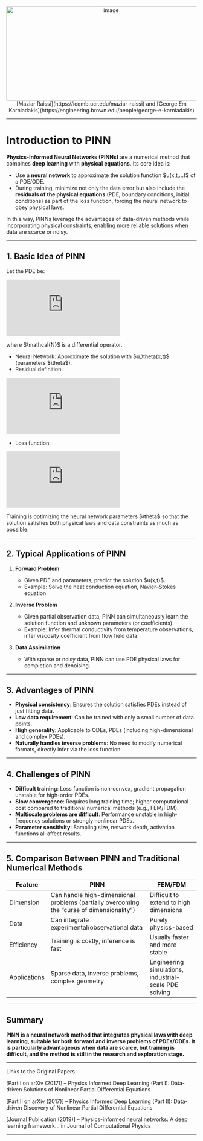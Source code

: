 <div align="center">
<img width="539" height="250" alt="image" src="https://github.com/user-attachments/assets/24174fef-9a4d-4165-b575-8ed4db9e336a" />
[Maziar Raissi](https://icqmb.ucr.edu/maziar-raissi) and [George Em Karniadakis](https://engineering.brown.edu/people/george-e-karniadakis)
</div>

---

# Introduction to PINN

**Physics-Informed Neural Networks (PINNs)** are a numerical method that combines **deep learning** with **physical equations**. Its core idea is:

* Use a **neural network** to approximate the solution function \$u(x,t,...)\$ of a PDE/ODE.
* During training, minimize not only the data error but also include the **residuals of the physical equations** (PDE, boundary conditions, initial conditions) as part of the loss function, forcing the neural network to obey physical laws.

In this way, PINNs leverage the advantages of data-driven methods while incorporating physical constraints, enabling more reliable solutions when data are scarce or noisy.

---

## 1. Basic Idea of PINN

Let the PDE be:

![equation](https://latex.codecogs.com/png.latex?%5Cmathcal%7BN%7D%5Bu%5D\(x%2Ct\)%3D0%2C%20%5Cquad%20\(x%2Ct\)%5Cin%20%5COmega)

where \$\mathcal{N}\$ is a differential operator.

* Neural Network: Approximate the solution with \$u\_\theta(x,t)\$ (parameters \$\theta\$).
* Residual definition:

![equation](https://latex.codecogs.com/png.latex?r_%5Ctheta\(x%2Ct\)%20%3D%20%5Cmathcal%7BN%7D%5Bu_%5Ctheta%5D\(x%2Ct\))

* Loss function:

![equation](https://latex.codecogs.com/png.latex?%5Cmathcal%7BL%7D\(%5Ctheta\)%20%3D%20%5Cfrac%7B1%7D%7BN_f%7D%20%5Csum%20%7C%20r_%5Ctheta\(x_f%2Ct_f\)%20%7C%5E2%20%2B%20%5Cfrac%7B1%7D%7BN_b%7D%20%5Csum%20%7C%20u_%5Ctheta\(x_b%2Ct_b\)-g_b%20%7C%5E2%20%2B%20%5Cfrac%7B1%7D%7BN_0%7D%20%5Csum%20%7C%20u_%5Ctheta\(x_0%2C0\)-g_0%20%7C%5E2%20%2B%20%5Cfrac%7B1%7D%7BN_d%7D%20%5Csum%20%7C%20u_%5Ctheta\(x_d%2Ct_d\)-u%5E%7Bobs%7D%20%7C%5E2)

Training is optimizing the neural network parameters \$\theta\$ so that the solution satisfies both physical laws and data constraints as much as possible.

---

## 2. Typical Applications of PINN

1. **Forward Problem**

   * Given PDE and parameters, predict the solution \$u(x,t)\$.
   * Example: Solve the heat conduction equation, Navier–Stokes equation.

2. **Inverse Problem**

   * Given partial observation data, PINN can simultaneously learn the solution function and unknown parameters (or coefficients).
   * Example: Infer thermal conductivity from temperature observations, infer viscosity coefficient from flow field data.

3. **Data Assimilation**

   * With sparse or noisy data, PINN can use PDE physical laws for completion and denoising.

---

## 3. Advantages of PINN

* **Physical consistency**: Ensures the solution satisfies PDEs instead of just fitting data.
* **Low data requirement**: Can be trained with only a small number of data points.
* **High generality**: Applicable to ODEs, PDEs (including high-dimensional and complex PDEs).
* **Naturally handles inverse problems**: No need to modify numerical formats, directly infer via the loss function.

---

## 4. Challenges of PINN

* **Difficult training**: Loss function is non-convex, gradient propagation unstable for high-order PDEs.
* **Slow convergence**: Requires long training time; higher computational cost compared to traditional numerical methods (e.g., FEM/FDM).
* **Multiscale problems are difficult**: Performance unstable in high-frequency solutions or strongly nonlinear PDEs.
* **Parameter sensitivity**: Sampling size, network depth, activation functions all affect results.

---

## 5. Comparison Between PINN and Traditional Numerical Methods

| Feature      | PINN                                                                                      | FEM/FDM                                               |
| ------------ | ----------------------------------------------------------------------------------------- | ----------------------------------------------------- |
| Dimension    | Can handle high-dimensional problems (partially overcoming the “curse of dimensionality”) | Difficult to extend to high dimensions                |
| Data         | Can integrate experimental/observational data                                             | Purely physics-based                                  |
| Efficiency   | Training is costly, inference is fast                                                     | Usually faster and more stable                        |
| Applications | Sparse data, inverse problems, complex geometry                                           | Engineering simulations, industrial-scale PDE solving |

---

## Summary

**PINN is a neural network method that integrates physical laws with deep learning, suitable for both forward and inverse problems of PDEs/ODEs. It is particularly advantageous when data are scarce, but training is difficult, and the method is still in the research and exploration stage.**

---

Links to the Original Papers

\[Part I on arXiv (2017)] – Physics Informed Deep Learning (Part I): Data-driven Solutions of Nonlinear Partial Differential Equations

\[Part II on arXiv (2017)] – Physics Informed Deep Learning (Part II): Data-driven Discovery of Nonlinear Partial Differential Equations

\[Journal Publication (2019)] – Physics-informed neural networks: A deep learning framework… in Journal of Computational Physics

---


